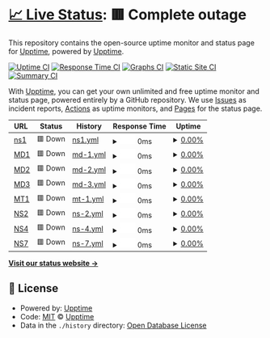 # [📈 Live Status](https://upptime.github.io/upptime): <!--live status--> **🟥 Complete outage**

This repository contains the open-source uptime monitor and status page for [Upptime](https://upptime.js.org), powered by [Upptime](https://github.com/upptime/upptime).

[![Uptime CI](https://github.com/negru/upptime/workflows/Uptime%20CI/badge.svg)](https://github.com/negru/upptime/actions?query=workflow%3A%22Uptime+CI%22)
[![Response Time CI](https://github.com/negru/upptime/workflows/Response%20Time%20CI/badge.svg)](https://github.com/negru/upptime/actions?query=workflow%3A%22Response+Time+CI%22)
[![Graphs CI](https://github.com/negru/upptime/workflows/Graphs%20CI/badge.svg)](https://github.com/negru/upptime/actions?query=workflow%3A%22Graphs+CI%22)
[![Static Site CI](https://github.com/negru/upptime/workflows/Static%20Site%20CI/badge.svg)](https://github.com/negru/upptime/actions?query=workflow%3A%22Static+Site+CI%22)
[![Summary CI](https://github.com/negru/upptime/workflows/Summary%20CI/badge.svg)](https://github.com/negru/upptime/actions?query=workflow%3A%22Summary+CI%22)

With [Upptime](https://upptime.js.org), you can get your own unlimited and free uptime monitor and status page, powered entirely by a GitHub repository. We use [Issues](https://github.com/upptime/upptime/issues) as incident reports, [Actions](https://github.com/negru/upptime/actions) as uptime monitors, and [Pages](https://upptime.github.io/upptime) for the status page.

<!--start: status pages-->
<!-- This summary is generated by Upptime (https://github.com/upptime/upptime) -->
<!-- Do not edit this manually, your changes will be overwritten -->
<!-- prettier-ignore -->
| URL | Status | History | Response Time | Uptime |
| --- | ------ | ------- | ------------- | ------ |
| <img alt="" src="https://raw.githubusercontent.com/negru/upptime/master/assets/favicon.ico" height="13"> [ns1](http://208.68.19.203) | 🟥 Down | [ns1.yml](https://github.com/negru/upptime/commits/HEAD/history/ns1.yml) | <details><summary><img alt="Response time graph" src="./graphs/ns1/response-time-week.png" height="20"> 0ms</summary><br><a href="https://status.hostdent.com/history/ns1"><img alt="Response time 0" src="https://img.shields.io/endpoint?url=https%3A%2F%2Fraw.githubusercontent.com%2Fnegru%2Fupptime%2FHEAD%2Fapi%2Fns1%2Fresponse-time.json"></a><br><a href="https://status.hostdent.com/history/ns1"><img alt="24-hour response time 0" src="https://img.shields.io/endpoint?url=https%3A%2F%2Fraw.githubusercontent.com%2Fnegru%2Fupptime%2FHEAD%2Fapi%2Fns1%2Fresponse-time-day.json"></a><br><a href="https://status.hostdent.com/history/ns1"><img alt="7-day response time 0" src="https://img.shields.io/endpoint?url=https%3A%2F%2Fraw.githubusercontent.com%2Fnegru%2Fupptime%2FHEAD%2Fapi%2Fns1%2Fresponse-time-week.json"></a><br><a href="https://status.hostdent.com/history/ns1"><img alt="30-day response time 0" src="https://img.shields.io/endpoint?url=https%3A%2F%2Fraw.githubusercontent.com%2Fnegru%2Fupptime%2FHEAD%2Fapi%2Fns1%2Fresponse-time-month.json"></a><br><a href="https://status.hostdent.com/history/ns1"><img alt="1-year response time 0" src="https://img.shields.io/endpoint?url=https%3A%2F%2Fraw.githubusercontent.com%2Fnegru%2Fupptime%2FHEAD%2Fapi%2Fns1%2Fresponse-time-year.json"></a></details> | <details><summary><a href="https://status.hostdent.com/history/ns1">0.00%</a></summary><a href="https://status.hostdent.com/history/ns1"><img alt="All-time uptime 15.17%" src="https://img.shields.io/endpoint?url=https%3A%2F%2Fraw.githubusercontent.com%2Fnegru%2Fupptime%2FHEAD%2Fapi%2Fns1%2Fuptime.json"></a><br><a href="https://status.hostdent.com/history/ns1"><img alt="24-hour uptime 0.00%" src="https://img.shields.io/endpoint?url=https%3A%2F%2Fraw.githubusercontent.com%2Fnegru%2Fupptime%2FHEAD%2Fapi%2Fns1%2Fuptime-day.json"></a><br><a href="https://status.hostdent.com/history/ns1"><img alt="7-day uptime 0.00%" src="https://img.shields.io/endpoint?url=https%3A%2F%2Fraw.githubusercontent.com%2Fnegru%2Fupptime%2FHEAD%2Fapi%2Fns1%2Fuptime-week.json"></a><br><a href="https://status.hostdent.com/history/ns1"><img alt="30-day uptime 1.38%" src="https://img.shields.io/endpoint?url=https%3A%2F%2Fraw.githubusercontent.com%2Fnegru%2Fupptime%2FHEAD%2Fapi%2Fns1%2Fuptime-month.json"></a><br><a href="https://status.hostdent.com/history/ns1"><img alt="1-year uptime 0.00%" src="https://img.shields.io/endpoint?url=https%3A%2F%2Fraw.githubusercontent.com%2Fnegru%2Fupptime%2FHEAD%2Fapi%2Fns1%2Fuptime-year.json"></a></details>
| <img alt="" src="https://raw.githubusercontent.com/negru/upptime/master/assets/favicon.ico" height="13"> [MD1](http://208.68.19.200) | 🟥 Down | [md-1.yml](https://github.com/negru/upptime/commits/HEAD/history/md-1.yml) | <details><summary><img alt="Response time graph" src="./graphs/md-1/response-time-week.png" height="20"> 0ms</summary><br><a href="https://status.hostdent.com/history/md-1"><img alt="Response time 0" src="https://img.shields.io/endpoint?url=https%3A%2F%2Fraw.githubusercontent.com%2Fnegru%2Fupptime%2FHEAD%2Fapi%2Fmd-1%2Fresponse-time.json"></a><br><a href="https://status.hostdent.com/history/md-1"><img alt="24-hour response time 0" src="https://img.shields.io/endpoint?url=https%3A%2F%2Fraw.githubusercontent.com%2Fnegru%2Fupptime%2FHEAD%2Fapi%2Fmd-1%2Fresponse-time-day.json"></a><br><a href="https://status.hostdent.com/history/md-1"><img alt="7-day response time 0" src="https://img.shields.io/endpoint?url=https%3A%2F%2Fraw.githubusercontent.com%2Fnegru%2Fupptime%2FHEAD%2Fapi%2Fmd-1%2Fresponse-time-week.json"></a><br><a href="https://status.hostdent.com/history/md-1"><img alt="30-day response time 0" src="https://img.shields.io/endpoint?url=https%3A%2F%2Fraw.githubusercontent.com%2Fnegru%2Fupptime%2FHEAD%2Fapi%2Fmd-1%2Fresponse-time-month.json"></a><br><a href="https://status.hostdent.com/history/md-1"><img alt="1-year response time 0" src="https://img.shields.io/endpoint?url=https%3A%2F%2Fraw.githubusercontent.com%2Fnegru%2Fupptime%2FHEAD%2Fapi%2Fmd-1%2Fresponse-time-year.json"></a></details> | <details><summary><a href="https://status.hostdent.com/history/md-1">0.00%</a></summary><a href="https://status.hostdent.com/history/md-1"><img alt="All-time uptime 24.22%" src="https://img.shields.io/endpoint?url=https%3A%2F%2Fraw.githubusercontent.com%2Fnegru%2Fupptime%2FHEAD%2Fapi%2Fmd-1%2Fuptime.json"></a><br><a href="https://status.hostdent.com/history/md-1"><img alt="24-hour uptime 0.00%" src="https://img.shields.io/endpoint?url=https%3A%2F%2Fraw.githubusercontent.com%2Fnegru%2Fupptime%2FHEAD%2Fapi%2Fmd-1%2Fuptime-day.json"></a><br><a href="https://status.hostdent.com/history/md-1"><img alt="7-day uptime 0.00%" src="https://img.shields.io/endpoint?url=https%3A%2F%2Fraw.githubusercontent.com%2Fnegru%2Fupptime%2FHEAD%2Fapi%2Fmd-1%2Fuptime-week.json"></a><br><a href="https://status.hostdent.com/history/md-1"><img alt="30-day uptime 1.38%" src="https://img.shields.io/endpoint?url=https%3A%2F%2Fraw.githubusercontent.com%2Fnegru%2Fupptime%2FHEAD%2Fapi%2Fmd-1%2Fuptime-month.json"></a><br><a href="https://status.hostdent.com/history/md-1"><img alt="1-year uptime 0.00%" src="https://img.shields.io/endpoint?url=https%3A%2F%2Fraw.githubusercontent.com%2Fnegru%2Fupptime%2FHEAD%2Fapi%2Fmd-1%2Fuptime-year.json"></a></details>
| <img alt="" src="https://raw.githubusercontent.com/negru/upptime/master/assets/favicon.ico" height="13"> [MD2](http://208.68.19.206) | 🟥 Down | [md-2.yml](https://github.com/negru/upptime/commits/HEAD/history/md-2.yml) | <details><summary><img alt="Response time graph" src="./graphs/md-2/response-time-week.png" height="20"> 0ms</summary><br><a href="https://status.hostdent.com/history/md-2"><img alt="Response time 0" src="https://img.shields.io/endpoint?url=https%3A%2F%2Fraw.githubusercontent.com%2Fnegru%2Fupptime%2FHEAD%2Fapi%2Fmd-2%2Fresponse-time.json"></a><br><a href="https://status.hostdent.com/history/md-2"><img alt="24-hour response time 0" src="https://img.shields.io/endpoint?url=https%3A%2F%2Fraw.githubusercontent.com%2Fnegru%2Fupptime%2FHEAD%2Fapi%2Fmd-2%2Fresponse-time-day.json"></a><br><a href="https://status.hostdent.com/history/md-2"><img alt="7-day response time 0" src="https://img.shields.io/endpoint?url=https%3A%2F%2Fraw.githubusercontent.com%2Fnegru%2Fupptime%2FHEAD%2Fapi%2Fmd-2%2Fresponse-time-week.json"></a><br><a href="https://status.hostdent.com/history/md-2"><img alt="30-day response time 0" src="https://img.shields.io/endpoint?url=https%3A%2F%2Fraw.githubusercontent.com%2Fnegru%2Fupptime%2FHEAD%2Fapi%2Fmd-2%2Fresponse-time-month.json"></a><br><a href="https://status.hostdent.com/history/md-2"><img alt="1-year response time 0" src="https://img.shields.io/endpoint?url=https%3A%2F%2Fraw.githubusercontent.com%2Fnegru%2Fupptime%2FHEAD%2Fapi%2Fmd-2%2Fresponse-time-year.json"></a></details> | <details><summary><a href="https://status.hostdent.com/history/md-2">0.00%</a></summary><a href="https://status.hostdent.com/history/md-2"><img alt="All-time uptime 24.26%" src="https://img.shields.io/endpoint?url=https%3A%2F%2Fraw.githubusercontent.com%2Fnegru%2Fupptime%2FHEAD%2Fapi%2Fmd-2%2Fuptime.json"></a><br><a href="https://status.hostdent.com/history/md-2"><img alt="24-hour uptime 0.00%" src="https://img.shields.io/endpoint?url=https%3A%2F%2Fraw.githubusercontent.com%2Fnegru%2Fupptime%2FHEAD%2Fapi%2Fmd-2%2Fuptime-day.json"></a><br><a href="https://status.hostdent.com/history/md-2"><img alt="7-day uptime 0.00%" src="https://img.shields.io/endpoint?url=https%3A%2F%2Fraw.githubusercontent.com%2Fnegru%2Fupptime%2FHEAD%2Fapi%2Fmd-2%2Fuptime-week.json"></a><br><a href="https://status.hostdent.com/history/md-2"><img alt="30-day uptime 1.38%" src="https://img.shields.io/endpoint?url=https%3A%2F%2Fraw.githubusercontent.com%2Fnegru%2Fupptime%2FHEAD%2Fapi%2Fmd-2%2Fuptime-month.json"></a><br><a href="https://status.hostdent.com/history/md-2"><img alt="1-year uptime 0.00%" src="https://img.shields.io/endpoint?url=https%3A%2F%2Fraw.githubusercontent.com%2Fnegru%2Fupptime%2FHEAD%2Fapi%2Fmd-2%2Fuptime-year.json"></a></details>
| <img alt="" src="https://raw.githubusercontent.com/negru/upptime/master/assets/favicon.ico" height="13"> [MD3](http://208.68.19.201) | 🟥 Down | [md-3.yml](https://github.com/negru/upptime/commits/HEAD/history/md-3.yml) | <details><summary><img alt="Response time graph" src="./graphs/md-3/response-time-week.png" height="20"> 0ms</summary><br><a href="https://status.hostdent.com/history/md-3"><img alt="Response time 0" src="https://img.shields.io/endpoint?url=https%3A%2F%2Fraw.githubusercontent.com%2Fnegru%2Fupptime%2FHEAD%2Fapi%2Fmd-3%2Fresponse-time.json"></a><br><a href="https://status.hostdent.com/history/md-3"><img alt="24-hour response time 0" src="https://img.shields.io/endpoint?url=https%3A%2F%2Fraw.githubusercontent.com%2Fnegru%2Fupptime%2FHEAD%2Fapi%2Fmd-3%2Fresponse-time-day.json"></a><br><a href="https://status.hostdent.com/history/md-3"><img alt="7-day response time 0" src="https://img.shields.io/endpoint?url=https%3A%2F%2Fraw.githubusercontent.com%2Fnegru%2Fupptime%2FHEAD%2Fapi%2Fmd-3%2Fresponse-time-week.json"></a><br><a href="https://status.hostdent.com/history/md-3"><img alt="30-day response time 0" src="https://img.shields.io/endpoint?url=https%3A%2F%2Fraw.githubusercontent.com%2Fnegru%2Fupptime%2FHEAD%2Fapi%2Fmd-3%2Fresponse-time-month.json"></a><br><a href="https://status.hostdent.com/history/md-3"><img alt="1-year response time 0" src="https://img.shields.io/endpoint?url=https%3A%2F%2Fraw.githubusercontent.com%2Fnegru%2Fupptime%2FHEAD%2Fapi%2Fmd-3%2Fresponse-time-year.json"></a></details> | <details><summary><a href="https://status.hostdent.com/history/md-3">0.00%</a></summary><a href="https://status.hostdent.com/history/md-3"><img alt="All-time uptime 24.28%" src="https://img.shields.io/endpoint?url=https%3A%2F%2Fraw.githubusercontent.com%2Fnegru%2Fupptime%2FHEAD%2Fapi%2Fmd-3%2Fuptime.json"></a><br><a href="https://status.hostdent.com/history/md-3"><img alt="24-hour uptime 0.00%" src="https://img.shields.io/endpoint?url=https%3A%2F%2Fraw.githubusercontent.com%2Fnegru%2Fupptime%2FHEAD%2Fapi%2Fmd-3%2Fuptime-day.json"></a><br><a href="https://status.hostdent.com/history/md-3"><img alt="7-day uptime 0.00%" src="https://img.shields.io/endpoint?url=https%3A%2F%2Fraw.githubusercontent.com%2Fnegru%2Fupptime%2FHEAD%2Fapi%2Fmd-3%2Fuptime-week.json"></a><br><a href="https://status.hostdent.com/history/md-3"><img alt="30-day uptime 1.38%" src="https://img.shields.io/endpoint?url=https%3A%2F%2Fraw.githubusercontent.com%2Fnegru%2Fupptime%2FHEAD%2Fapi%2Fmd-3%2Fuptime-month.json"></a><br><a href="https://status.hostdent.com/history/md-3"><img alt="1-year uptime 0.00%" src="https://img.shields.io/endpoint?url=https%3A%2F%2Fraw.githubusercontent.com%2Fnegru%2Fupptime%2FHEAD%2Fapi%2Fmd-3%2Fuptime-year.json"></a></details>
| <img alt="" src="https://raw.githubusercontent.com/negru/upptime/master/assets/favicon-mt.ico" height="13"> [MT1](http://mt1.hostdent.com/) | 🟥 Down | [mt-1.yml](https://github.com/negru/upptime/commits/HEAD/history/mt-1.yml) | <details><summary><img alt="Response time graph" src="./graphs/mt-1/response-time-week.png" height="20"> 0ms</summary><br><a href="https://status.hostdent.com/history/mt-1"><img alt="Response time 0" src="https://img.shields.io/endpoint?url=https%3A%2F%2Fraw.githubusercontent.com%2Fnegru%2Fupptime%2FHEAD%2Fapi%2Fmt-1%2Fresponse-time.json"></a><br><a href="https://status.hostdent.com/history/mt-1"><img alt="24-hour response time 0" src="https://img.shields.io/endpoint?url=https%3A%2F%2Fraw.githubusercontent.com%2Fnegru%2Fupptime%2FHEAD%2Fapi%2Fmt-1%2Fresponse-time-day.json"></a><br><a href="https://status.hostdent.com/history/mt-1"><img alt="7-day response time 0" src="https://img.shields.io/endpoint?url=https%3A%2F%2Fraw.githubusercontent.com%2Fnegru%2Fupptime%2FHEAD%2Fapi%2Fmt-1%2Fresponse-time-week.json"></a><br><a href="https://status.hostdent.com/history/mt-1"><img alt="30-day response time 0" src="https://img.shields.io/endpoint?url=https%3A%2F%2Fraw.githubusercontent.com%2Fnegru%2Fupptime%2FHEAD%2Fapi%2Fmt-1%2Fresponse-time-month.json"></a><br><a href="https://status.hostdent.com/history/mt-1"><img alt="1-year response time 0" src="https://img.shields.io/endpoint?url=https%3A%2F%2Fraw.githubusercontent.com%2Fnegru%2Fupptime%2FHEAD%2Fapi%2Fmt-1%2Fresponse-time-year.json"></a></details> | <details><summary><a href="https://status.hostdent.com/history/mt-1">0.00%</a></summary><a href="https://status.hostdent.com/history/mt-1"><img alt="All-time uptime 24.33%" src="https://img.shields.io/endpoint?url=https%3A%2F%2Fraw.githubusercontent.com%2Fnegru%2Fupptime%2FHEAD%2Fapi%2Fmt-1%2Fuptime.json"></a><br><a href="https://status.hostdent.com/history/mt-1"><img alt="24-hour uptime 0.00%" src="https://img.shields.io/endpoint?url=https%3A%2F%2Fraw.githubusercontent.com%2Fnegru%2Fupptime%2FHEAD%2Fapi%2Fmt-1%2Fuptime-day.json"></a><br><a href="https://status.hostdent.com/history/mt-1"><img alt="7-day uptime 0.00%" src="https://img.shields.io/endpoint?url=https%3A%2F%2Fraw.githubusercontent.com%2Fnegru%2Fupptime%2FHEAD%2Fapi%2Fmt-1%2Fuptime-week.json"></a><br><a href="https://status.hostdent.com/history/mt-1"><img alt="30-day uptime 1.38%" src="https://img.shields.io/endpoint?url=https%3A%2F%2Fraw.githubusercontent.com%2Fnegru%2Fupptime%2FHEAD%2Fapi%2Fmt-1%2Fuptime-month.json"></a><br><a href="https://status.hostdent.com/history/mt-1"><img alt="1-year uptime 0.00%" src="https://img.shields.io/endpoint?url=https%3A%2F%2Fraw.githubusercontent.com%2Fnegru%2Fupptime%2FHEAD%2Fapi%2Fmt-1%2Fuptime-year.json"></a></details>
| <img alt="" src="https://raw.githubusercontent.com/negru/upptime/master/assets/favicon.ico" height="13"> [NS2](https://ns2.hostdent.com) | 🟥 Down | [ns-2.yml](https://github.com/negru/upptime/commits/HEAD/history/ns-2.yml) | <details><summary><img alt="Response time graph" src="./graphs/ns-2/response-time-week.png" height="20"> 0ms</summary><br><a href="https://status.hostdent.com/history/ns-2"><img alt="Response time 0" src="https://img.shields.io/endpoint?url=https%3A%2F%2Fraw.githubusercontent.com%2Fnegru%2Fupptime%2FHEAD%2Fapi%2Fns-2%2Fresponse-time.json"></a><br><a href="https://status.hostdent.com/history/ns-2"><img alt="24-hour response time 0" src="https://img.shields.io/endpoint?url=https%3A%2F%2Fraw.githubusercontent.com%2Fnegru%2Fupptime%2FHEAD%2Fapi%2Fns-2%2Fresponse-time-day.json"></a><br><a href="https://status.hostdent.com/history/ns-2"><img alt="7-day response time 0" src="https://img.shields.io/endpoint?url=https%3A%2F%2Fraw.githubusercontent.com%2Fnegru%2Fupptime%2FHEAD%2Fapi%2Fns-2%2Fresponse-time-week.json"></a><br><a href="https://status.hostdent.com/history/ns-2"><img alt="30-day response time 0" src="https://img.shields.io/endpoint?url=https%3A%2F%2Fraw.githubusercontent.com%2Fnegru%2Fupptime%2FHEAD%2Fapi%2Fns-2%2Fresponse-time-month.json"></a><br><a href="https://status.hostdent.com/history/ns-2"><img alt="1-year response time 0" src="https://img.shields.io/endpoint?url=https%3A%2F%2Fraw.githubusercontent.com%2Fnegru%2Fupptime%2FHEAD%2Fapi%2Fns-2%2Fresponse-time-year.json"></a></details> | <details><summary><a href="https://status.hostdent.com/history/ns-2">0.00%</a></summary><a href="https://status.hostdent.com/history/ns-2"><img alt="All-time uptime 24.33%" src="https://img.shields.io/endpoint?url=https%3A%2F%2Fraw.githubusercontent.com%2Fnegru%2Fupptime%2FHEAD%2Fapi%2Fns-2%2Fuptime.json"></a><br><a href="https://status.hostdent.com/history/ns-2"><img alt="24-hour uptime 0.00%" src="https://img.shields.io/endpoint?url=https%3A%2F%2Fraw.githubusercontent.com%2Fnegru%2Fupptime%2FHEAD%2Fapi%2Fns-2%2Fuptime-day.json"></a><br><a href="https://status.hostdent.com/history/ns-2"><img alt="7-day uptime 0.00%" src="https://img.shields.io/endpoint?url=https%3A%2F%2Fraw.githubusercontent.com%2Fnegru%2Fupptime%2FHEAD%2Fapi%2Fns-2%2Fuptime-week.json"></a><br><a href="https://status.hostdent.com/history/ns-2"><img alt="30-day uptime 1.38%" src="https://img.shields.io/endpoint?url=https%3A%2F%2Fraw.githubusercontent.com%2Fnegru%2Fupptime%2FHEAD%2Fapi%2Fns-2%2Fuptime-month.json"></a><br><a href="https://status.hostdent.com/history/ns-2"><img alt="1-year uptime 0.00%" src="https://img.shields.io/endpoint?url=https%3A%2F%2Fraw.githubusercontent.com%2Fnegru%2Fupptime%2FHEAD%2Fapi%2Fns-2%2Fuptime-year.json"></a></details>
| <img alt="" src="https://raw.githubusercontent.com/negru/upptime/master/assets/favicon.ico" height="13"> [NS4](http://208.68.19.204) | 🟥 Down | [ns-4.yml](https://github.com/negru/upptime/commits/HEAD/history/ns-4.yml) | <details><summary><img alt="Response time graph" src="./graphs/ns-4/response-time-week.png" height="20"> 0ms</summary><br><a href="https://status.hostdent.com/history/ns-4"><img alt="Response time 0" src="https://img.shields.io/endpoint?url=https%3A%2F%2Fraw.githubusercontent.com%2Fnegru%2Fupptime%2FHEAD%2Fapi%2Fns-4%2Fresponse-time.json"></a><br><a href="https://status.hostdent.com/history/ns-4"><img alt="24-hour response time 0" src="https://img.shields.io/endpoint?url=https%3A%2F%2Fraw.githubusercontent.com%2Fnegru%2Fupptime%2FHEAD%2Fapi%2Fns-4%2Fresponse-time-day.json"></a><br><a href="https://status.hostdent.com/history/ns-4"><img alt="7-day response time 0" src="https://img.shields.io/endpoint?url=https%3A%2F%2Fraw.githubusercontent.com%2Fnegru%2Fupptime%2FHEAD%2Fapi%2Fns-4%2Fresponse-time-week.json"></a><br><a href="https://status.hostdent.com/history/ns-4"><img alt="30-day response time 0" src="https://img.shields.io/endpoint?url=https%3A%2F%2Fraw.githubusercontent.com%2Fnegru%2Fupptime%2FHEAD%2Fapi%2Fns-4%2Fresponse-time-month.json"></a><br><a href="https://status.hostdent.com/history/ns-4"><img alt="1-year response time 0" src="https://img.shields.io/endpoint?url=https%3A%2F%2Fraw.githubusercontent.com%2Fnegru%2Fupptime%2FHEAD%2Fapi%2Fns-4%2Fresponse-time-year.json"></a></details> | <details><summary><a href="https://status.hostdent.com/history/ns-4">0.00%</a></summary><a href="https://status.hostdent.com/history/ns-4"><img alt="All-time uptime 24.33%" src="https://img.shields.io/endpoint?url=https%3A%2F%2Fraw.githubusercontent.com%2Fnegru%2Fupptime%2FHEAD%2Fapi%2Fns-4%2Fuptime.json"></a><br><a href="https://status.hostdent.com/history/ns-4"><img alt="24-hour uptime 0.00%" src="https://img.shields.io/endpoint?url=https%3A%2F%2Fraw.githubusercontent.com%2Fnegru%2Fupptime%2FHEAD%2Fapi%2Fns-4%2Fuptime-day.json"></a><br><a href="https://status.hostdent.com/history/ns-4"><img alt="7-day uptime 0.00%" src="https://img.shields.io/endpoint?url=https%3A%2F%2Fraw.githubusercontent.com%2Fnegru%2Fupptime%2FHEAD%2Fapi%2Fns-4%2Fuptime-week.json"></a><br><a href="https://status.hostdent.com/history/ns-4"><img alt="30-day uptime 1.38%" src="https://img.shields.io/endpoint?url=https%3A%2F%2Fraw.githubusercontent.com%2Fnegru%2Fupptime%2FHEAD%2Fapi%2Fns-4%2Fuptime-month.json"></a><br><a href="https://status.hostdent.com/history/ns-4"><img alt="1-year uptime 0.00%" src="https://img.shields.io/endpoint?url=https%3A%2F%2Fraw.githubusercontent.com%2Fnegru%2Fupptime%2FHEAD%2Fapi%2Fns-4%2Fuptime-year.json"></a></details>
| <img alt="" src="https://raw.githubusercontent.com/negru/upptime/master/assets/favicon.ico" height="13"> [NS7](http://68.148.200.253) | 🟥 Down | [ns-7.yml](https://github.com/negru/upptime/commits/HEAD/history/ns-7.yml) | <details><summary><img alt="Response time graph" src="./graphs/ns-7/response-time-week.png" height="20"> 0ms</summary><br><a href="https://status.hostdent.com/history/ns-7"><img alt="Response time 0" src="https://img.shields.io/endpoint?url=https%3A%2F%2Fraw.githubusercontent.com%2Fnegru%2Fupptime%2FHEAD%2Fapi%2Fns-7%2Fresponse-time.json"></a><br><a href="https://status.hostdent.com/history/ns-7"><img alt="24-hour response time 0" src="https://img.shields.io/endpoint?url=https%3A%2F%2Fraw.githubusercontent.com%2Fnegru%2Fupptime%2FHEAD%2Fapi%2Fns-7%2Fresponse-time-day.json"></a><br><a href="https://status.hostdent.com/history/ns-7"><img alt="7-day response time 0" src="https://img.shields.io/endpoint?url=https%3A%2F%2Fraw.githubusercontent.com%2Fnegru%2Fupptime%2FHEAD%2Fapi%2Fns-7%2Fresponse-time-week.json"></a><br><a href="https://status.hostdent.com/history/ns-7"><img alt="30-day response time 0" src="https://img.shields.io/endpoint?url=https%3A%2F%2Fraw.githubusercontent.com%2Fnegru%2Fupptime%2FHEAD%2Fapi%2Fns-7%2Fresponse-time-month.json"></a><br><a href="https://status.hostdent.com/history/ns-7"><img alt="1-year response time 0" src="https://img.shields.io/endpoint?url=https%3A%2F%2Fraw.githubusercontent.com%2Fnegru%2Fupptime%2FHEAD%2Fapi%2Fns-7%2Fresponse-time-year.json"></a></details> | <details><summary><a href="https://status.hostdent.com/history/ns-7">0.00%</a></summary><a href="https://status.hostdent.com/history/ns-7"><img alt="All-time uptime 24.28%" src="https://img.shields.io/endpoint?url=https%3A%2F%2Fraw.githubusercontent.com%2Fnegru%2Fupptime%2FHEAD%2Fapi%2Fns-7%2Fuptime.json"></a><br><a href="https://status.hostdent.com/history/ns-7"><img alt="24-hour uptime 0.00%" src="https://img.shields.io/endpoint?url=https%3A%2F%2Fraw.githubusercontent.com%2Fnegru%2Fupptime%2FHEAD%2Fapi%2Fns-7%2Fuptime-day.json"></a><br><a href="https://status.hostdent.com/history/ns-7"><img alt="7-day uptime 0.00%" src="https://img.shields.io/endpoint?url=https%3A%2F%2Fraw.githubusercontent.com%2Fnegru%2Fupptime%2FHEAD%2Fapi%2Fns-7%2Fuptime-week.json"></a><br><a href="https://status.hostdent.com/history/ns-7"><img alt="30-day uptime 1.38%" src="https://img.shields.io/endpoint?url=https%3A%2F%2Fraw.githubusercontent.com%2Fnegru%2Fupptime%2FHEAD%2Fapi%2Fns-7%2Fuptime-month.json"></a><br><a href="https://status.hostdent.com/history/ns-7"><img alt="1-year uptime 0.00%" src="https://img.shields.io/endpoint?url=https%3A%2F%2Fraw.githubusercontent.com%2Fnegru%2Fupptime%2FHEAD%2Fapi%2Fns-7%2Fuptime-year.json"></a></details>

<!--end: status pages-->

[**Visit our status website →**](https://upptime.github.io/upptime)

## 📄 License

- Powered by: [Upptime](https://github.com/upptime/upptime)
- Code: [MIT](./LICENSE) © [Upptime](https://upptime.js.org)
- Data in the `./history` directory: [Open Database License](https://opendatacommons.org/licenses/odbl/1-0/)
